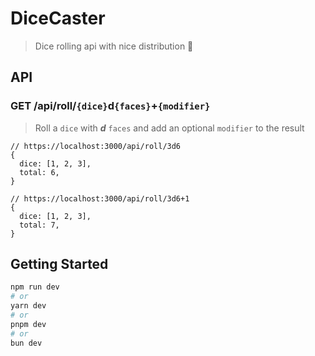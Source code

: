 # DiceCaster

> Dice rolling api with nice distribution 🎲

## API

### GET /api/roll/`{dice}`d`{faces}`+`{modifier}`

> Roll a `dice` with **_d_** `faces` and add an optional `modifier` to the result

```json5
// https://localhost:3000/api/roll/3d6
{
  dice: [1, 2, 3],
  total: 6,
}

// https://localhost:3000/api/roll/3d6+1
{
  dice: [1, 2, 3],
  total: 7,
}
```

## Getting Started

```bash
npm run dev
# or
yarn dev
# or
pnpm dev
# or
bun dev
```

